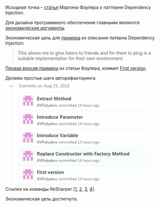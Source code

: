 Исходная точка – [статья](http://martinfowler.com/articles/injection.html) 
Мартина Фаулера о паттерне Dependency Injection.

Для дизайна программного обеспечения главными являются 
[экономические аргументы](http://martinfowler.com/videos.html#economics-software-design).

Экономическая цель для 
[примера](http://martinfowler.com/articles/injection.html#ANaiveExample) 
из описания патерна Dependency Injection:
> This allows me to give listers to friends and for them to plug in 
>a suitable implementation for their own environment.

[Первая версия примера](https://github.com/AVPolyakov/FowlerDependencyInjection/blob/7a77b9a673917bb3d367c40ea06ec2b68e2f88f4/FowlerDependencyInjection/MovieLister.cs#L15) 
из статьи Фаулера, коммит
[First version](https://github.com/AVPolyakov/FowlerDependencyInjection/commit/7a77b9a673917bb3d367c40ea06ec2b68e2f88f4).

Делаем простые шаги авторефакторинга:  
![Refactoring commits](Images/RefactoringCommits.png?raw=true "Refactoring commits")  
Ссылки на команды ReSharper 
[[1](https://www.jetbrains.com/help/resharper/2016.1/Refactorings__Replace_Constructor_with_Factory_Method.html),
 [2](https://www.jetbrains.com/help/resharper/2016.1/Refactorings__Introduce_Variable.html),
 [3](https://www.jetbrains.com/help/resharper/2016.1/Refactorings__Introduce_Parameter.html),
 [4](https://www.jetbrains.com/help/resharper/2016.1/Refactorings__Extract_Method.html)].

Экономическая цель достигнута.